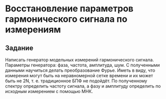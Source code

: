 # Восстановление параметров гармонического сигнала по измерениям

## Задание

Написать генератор модельных измерений гармонического сигнала. Параметры генератора: фаза, частота, амплитуда, шум. С полученными данными научиться делать преобразование Фурье. Иметь в виду, что измерения могут быть на неравномерной сетке времени и их может быть не 2N, т. е. традиционное БПФ не подойдёт. По полученному спектру определить частоту сигнала, а фазу и амплитуду определить по исходным измерением с помощью МНК.